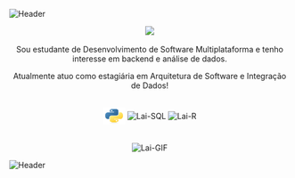 ![Header](https://capsule-render.vercel.app/api?type=waving&color=9966CC&height=150&section=header)
<div align="center">
  <a href="https://git.io/typing-svg">
    <img src="https://readme-typing-svg.demolab.com?font=Fira+Code&size=18&duration=4998&pause=999&color=8A2BE2&center=true&vCenter=true&width=435&lines=Hello" />
  </a>
</div>

<div align = "center">
<p>Sou estudante de Desenvolvimento de Software Multiplataforma e tenho interesse em backend e análise de dados.</p> 
<p>Atualmente atuo como estagiária em Arquitetura de Software e Integração de Dados!</p>
</div>

<div align="center">
  <br>
  <img align="center" alt="Lai-Python" height="30" width="40" src="https://raw.githubusercontent.com/devicons/devicon/master/icons/python/python-original.svg">
  <img align="center" alt="Lai-SQL" height="30" width="40" src="https://cdn.jsdelivr.net/gh/devicons/devicon@latest/icons/azuresqldatabase/azuresqldatabase-original.svg">
  <img align="center" alt="Lai-R" height="30" width="40" src="https://cdn.jsdelivr.net/gh/devicons/devicon@latest/icons/r/r-plain.svg">
  <br><br>
</div>
<div align="center"><br>
  <img alt="Lai-GIF" height="200" width="200" 
    src="https://media.giphy.com/media/odSVAgZH852qPlIbOK/giphy.gif">
</div>

![Header](https://capsule-render.vercel.app/api?type=waving&color=9966CC&height=150&section=footer)
<!--
**devesasilva/devesasilva** is a ✨ _special_ ✨ repository because its `README.md` (this file) appears on your GitHub profile.

Here are some ideas to get you started:

- 🔭 I’m currently working on ...
- 🌱 I’m currently learning ...
- 👯 I’m looking to collaborate on ...
- 🤔 I’m looking for help with ...
- 💬 Ask me about ...
- 📫 How to reach me: ...
- 😄 Pronouns: ...
- ⚡ Fun fact: ...
-->
